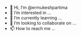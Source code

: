 - 👋 Hi, I’m @ermukeshpartima
- 👀 I’m interested in ...
- 🌱 I’m currently learning ...
- 💞️ I’m looking to collaborate on ...
- 📫 How to reach me ...

<!---
ermukeshpartima/ermukeshpartima is a ✨ special ✨ repository because its `README.md` (this file) appears on your GitHub profile.
You can click the Preview link to take a look at your changes.
--->
